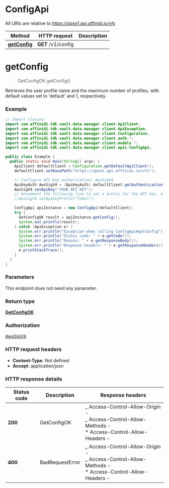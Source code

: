 # ConfigApi

All URIs are relative to *https://apse1.api.affinidi.io/vfs*

| Method                                  | HTTP request       | Description |
| --------------------------------------- | ------------------ | ----------- |
| [**getConfig**](ConfigApi.md#getConfig) | **GET** /v1/config |             |

<a id="getConfig"></a>

# **getConfig**

> GetConfigOK getConfig()

Retrieves the user profile name and the maximum number of profiles, with default values set to &#39;default&#39; and 1, respectively.

### Example

```java
// Import classes:
import com.affinidi.tdk.vault.data.manager.client.ApiClient;
import com.affinidi.tdk.vault.data.manager.client.ApiException;
import com.affinidi.tdk.vault.data.manager.client.Configuration;
import com.affinidi.tdk.vault.data.manager.client.auth.*;
import com.affinidi.tdk.vault.data.manager.client.models.*;
import com.affinidi.tdk.vault.data.manager.client.apis.ConfigApi;

public class Example {
  public static void main(String[] args) {
    ApiClient defaultClient = Configuration.getDefaultApiClient();
    defaultClient.setBasePath("https://apse1.api.affinidi.io/vfs");

    // Configure API key authorization: AwsSigV4
    ApiKeyAuth AwsSigV4 = (ApiKeyAuth) defaultClient.getAuthentication("AwsSigV4");
    AwsSigV4.setApiKey("YOUR API KEY");
    // Uncomment the following line to set a prefix for the API key, e.g. "Token" (defaults to null)
    //AwsSigV4.setApiKeyPrefix("Token");

    ConfigApi apiInstance = new ConfigApi(defaultClient);
    try {
      GetConfigOK result = apiInstance.getConfig();
      System.out.println(result);
    } catch (ApiException e) {
      System.err.println("Exception when calling ConfigApi#getConfig");
      System.err.println("Status code: " + e.getCode());
      System.err.println("Reason: " + e.getResponseBody());
      System.err.println("Response headers: " + e.getResponseHeaders());
      e.printStackTrace();
    }
  }
}
```

### Parameters

This endpoint does not need any parameter.

### Return type

[**GetConfigOK**](GetConfigOK.md)

### Authorization

[AwsSigV4](../README.md#AwsSigV4)

### HTTP request headers

- **Content-Type**: Not defined
- **Accept**: application/json

### HTTP response details

| Status code | Description     | Response headers                                                                                                  |
| ----------- | --------------- | ----------------------------------------------------------------------------------------------------------------- |
| **200**     | GetConfigOK     | _ Access-Control-Allow-Origin - <br> _ Access-Control-Allow-Methods - <br> \* Access-Control-Allow-Headers - <br> |
| **400**     | BadRequestError | _ Access-Control-Allow-Origin - <br> _ Access-Control-Allow-Methods - <br> \* Access-Control-Allow-Headers - <br> |
